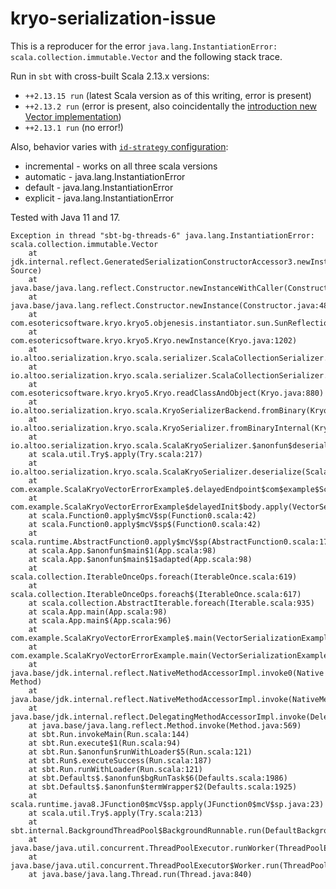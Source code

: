 # kryo-serialization-issue

This is a reproducer for the error `java.lang.InstantiationError: scala.collection.immutable.Vector`
and the following stack trace.

Run in `sbt` with cross-built Scala 2.13.x versions:
  * `++2.13.15 run` (latest Scala version as of this writing, error is present)
  * `++2.13.2 run` (error is present, also coincidentally the [introduction new Vector implementation](https://github.com/scala/scala/releases/tag/v2.13.2))
  * `++2.13.1 run` (no error!)

Also, behavior varies with [`id-strategy` configuration](https://github.com/altoo-ag/scala-kryo-serialization/blob/main/core/src/main/resources/reference.conf#L34):
  * incremental - works on all three scala versions
  * automatic - java.lang.InstantiationError
  * default - java.lang.InstantiationError
  * explicit - java.lang.InstantiationError

Tested with Java 11 and 17.

```
Exception in thread "sbt-bg-threads-6" java.lang.InstantiationError: scala.collection.immutable.Vector
	at jdk.internal.reflect.GeneratedSerializationConstructorAccessor3.newInstance(Unknown Source)
	at java.base/java.lang.reflect.Constructor.newInstanceWithCaller(Constructor.java:500)
	at java.base/java.lang.reflect.Constructor.newInstance(Constructor.java:481)
	at com.esotericsoftware.kryo.kryo5.objenesis.instantiator.sun.SunReflectionFactoryInstantiator.newInstance(SunReflectionFactoryInstantiator.java:48)
	at com.esotericsoftware.kryo.kryo5.Kryo.newInstance(Kryo.java:1202)
	at io.altoo.serialization.kryo.scala.serializer.ScalaCollectionSerializer.read(ScalaCollectionSerializer.scala:33)
	at io.altoo.serialization.kryo.scala.serializer.ScalaCollectionSerializer.read(ScalaCollectionSerializer.scala:29)
	at com.esotericsoftware.kryo.kryo5.Kryo.readClassAndObject(Kryo.java:880)
	at io.altoo.serialization.kryo.scala.KryoSerializerBackend.fromBinary(KryoSerializerBackend.scala:61)
	at io.altoo.serialization.kryo.scala.KryoSerializer.fromBinaryInternal(KryoSerializer.scala:183)
	at io.altoo.serialization.kryo.scala.ScalaKryoSerializer.$anonfun$deserialize$1(ScalaKryoSerializer.scala:23)
	at scala.util.Try$.apply(Try.scala:217)
	at io.altoo.serialization.kryo.scala.ScalaKryoSerializer.deserialize(ScalaKryoSerializer.scala:23)
	at com.example.ScalaKryoVectorErrorExample$.delayedEndpoint$com$example$ScalaKryoVectorErrorExample$1(VectorSerializationExample.scala:23)
	at com.example.ScalaKryoVectorErrorExample$delayedInit$body.apply(VectorSerializationExample.scala:9)
	at scala.Function0.apply$mcV$sp(Function0.scala:42)
	at scala.Function0.apply$mcV$sp$(Function0.scala:42)
	at scala.runtime.AbstractFunction0.apply$mcV$sp(AbstractFunction0.scala:17)
	at scala.App.$anonfun$main$1(App.scala:98)
	at scala.App.$anonfun$main$1$adapted(App.scala:98)
	at scala.collection.IterableOnceOps.foreach(IterableOnce.scala:619)
	at scala.collection.IterableOnceOps.foreach$(IterableOnce.scala:617)
	at scala.collection.AbstractIterable.foreach(Iterable.scala:935)
	at scala.App.main(App.scala:98)
	at scala.App.main$(App.scala:96)
	at com.example.ScalaKryoVectorErrorExample$.main(VectorSerializationExample.scala:9)
	at com.example.ScalaKryoVectorErrorExample.main(VectorSerializationExample.scala)
	at java.base/jdk.internal.reflect.NativeMethodAccessorImpl.invoke0(Native Method)
	at java.base/jdk.internal.reflect.NativeMethodAccessorImpl.invoke(NativeMethodAccessorImpl.java:77)
	at java.base/jdk.internal.reflect.DelegatingMethodAccessorImpl.invoke(DelegatingMethodAccessorImpl.java:43)
	at java.base/java.lang.reflect.Method.invoke(Method.java:569)
	at sbt.Run.invokeMain(Run.scala:144)
	at sbt.Run.execute$1(Run.scala:94)
	at sbt.Run.$anonfun$runWithLoader$5(Run.scala:121)
	at sbt.Run$.executeSuccess(Run.scala:187)
	at sbt.Run.runWithLoader(Run.scala:121)
	at sbt.Defaults$.$anonfun$bgRunTask$6(Defaults.scala:1986)
	at sbt.Defaults$.$anonfun$termWrapper$2(Defaults.scala:1925)
	at scala.runtime.java8.JFunction0$mcV$sp.apply(JFunction0$mcV$sp.java:23)
	at scala.util.Try$.apply(Try.scala:213)
	at sbt.internal.BackgroundThreadPool$BackgroundRunnable.run(DefaultBackgroundJobService.scala:367)
	at java.base/java.util.concurrent.ThreadPoolExecutor.runWorker(ThreadPoolExecutor.java:1136)
	at java.base/java.util.concurrent.ThreadPoolExecutor$Worker.run(ThreadPoolExecutor.java:635)
	at java.base/java.lang.Thread.run(Thread.java:840)
```